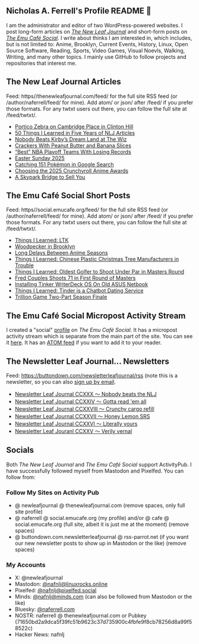 ## Nicholas A. Ferrell's Profile README 👋

I am the administrator and editor of two WordPress-powered websites. I post long-form articles on [*The New Leaf Journal*](https://thenewleafjournal.com/) and short-form posts on [*The Emu Café Social*](https://social.emucafe.org/). I write about thinks I am interested in, which includes, but is not limited to: Anime, Brooklyn, Current Events, History, Linux, Open Source Software, Reading, Sports, Video Games, Visual Noevls, Walking, Writing, and many other topics. I mainly use GitHub to follow projects and repositories that interest me.

## The New Leaf Journal Articles

Feed: https//thenewleafjournal.com/feed/ for the full site RSS feed (or /author/naferrell/feed/ for mine). Add atom/ or json/ after /feed/ if you prefer those formats. For any twtxt users out there, you can follow the full site at /feed/twtxt/.

<!-- BLOG-POST-LIST:START -->
- [Portico Zebra on Cambridge Place in Clinton Hill](https://thenewleafjournal.com/portico-zebra-on-cambridge-place-in-clinton-hill/)
- [50 Things I Learned in Five Years of NLJ Articles](https://thenewleafjournal.com/50-things-i-learned-in-five-years-of-nlj-articles/)
- [Nobody Beats Kirby’s Dream Land at The Wiz](https://thenewleafjournal.com/nobody-beats-kirbys-dream-land-at-the-wiz/)
- [Crackers With Peanut Butter and Banana Slices](https://thenewleafjournal.com/crackers-with-peanut-butter-and-banana-slices/)
- [“Best” NBA Playoff Teams With Losing Records](https://thenewleafjournal.com/best-nba-playoff-teams-with-losing-records/)
- [Easter Sunday 2025](https://thenewleafjournal.com/easter-sunday-2025/)
- [Catching 151 Pokémon in Google Search](https://thenewleafjournal.com/catching-151-pokemon-in-google-search-04-17-25/)
- [Choosing the 2025 Crunchyroll Anime Awards](https://thenewleafjournal.com/choosing-the-2025-crunchyroll-anime-awards/)
- [A Skypark Bridge to Sell You](https://thenewleafjournal.com/a-skypark-bridge-to-sell-you/)
<!-- BLOG-POST-LIST:END -->

## The Emu Café Social Short Posts

Feed: https//social.emucafe.org/feed/ for the full site RSS feed (or /author/naferrell/feed/ for mine). Add atom/ or json/ after /feed/ if you prefer those formats. For any twtxt users out there, you can follow the full site at /feed/twtxt/.

<!-- ECS-POST-LIST:START -->
- [Things I Learned: LTK](https://social.emucafe.org/naferrell/learning-about-ltk-2025-04-28/)
- [Woodpecker in Brooklyn](https://social.emucafe.org/naferrell/woodpecker-in-brooklyn-04-22-2025/)
- [Long Delays Between Anime Seasons](https://social.emucafe.org/naferrell/anime-delay-between-seasons/)
- [Things I Learned: Chinese Plastic Christmas Tree Manufacturers in Trouble](https://social.emucafe.org/naferrell/chinese-christmas-tree-tariffs-2025-04-11/)
- [Things I Learned: Oldest Golfer to Shoot Under Par in Masters Round](https://social.emucafe.org/naferrell/2025-04-10-couples-watson-masters/)
- [Fred Couples Shoots 71 in First Round of Masters](https://social.emucafe.org/naferrell/2025-04-10-couples-masters-71/)
- [Installing Tinker WriterDeck OS On Old ASUS Netbook](https://social.emucafe.org/naferrell/04-07-2025-tinker-writerdeck/)
- [Things I Learned: Tinder is a Chatbot Dating Service](https://social.emucafe.org/naferrell/tinder-chatbot-dates-03-07-25/)
- [Trillion Game Two-Part Season Finale](https://social.emucafe.org/naferrell/looking-forward-to-trillion-game-finale/)
<!-- ECS-POST-LIST:END -->

## The Emu Café Social Micropost Activity Stream

I created a "social" [profile](https://social.emucafe.org/patrons/naferrell/profile/) on *The Emu Café Social*. It has a micropost activity stream which is separate from the main part of the site. You can see it [here](https://social.emucafe.org/patrons/naferrell/). It has an [ATOM feed](https://social.emucafe.org/patrons/naferrell/activity/feed/atom/) if you want to add it to your reader.

## The Newsletter Leaf Journal... Newsletters

Feed: https://buttondown.com/newsletterleafjournal/rss (note this is a newsletter, so you can also [sign up by email](https://buttondown.com/newsletterleafjournal#subscribe-form).

<!-- NLLJ-POST-LIST:START -->
- [Newsletter Leaf Journal CCXXX 〜 Nobody beats the NLJ](https://buttondown.com/newsletterleafjournal/archive/230/)
- [Newsletter Leaf Journal CCXXIV 〜 Gotta read &#39;em all](https://buttondown.com/newsletterleafjournal/archive/229/)
- [Newsletter Leaf Journal CCXXVIII 〜 Crunchy cargo refill](https://buttondown.com/newsletterleafjournal/archive/228/)
- [Newsletter Leaf Journal CCXXVII 〜 Honey Lemon SRS](https://buttondown.com/newsletterleafjournal/archive/227/)
- [Newsletter Leaf Journal CCXXVI 〜 Literally yours](https://buttondown.com/newsletterleafjournal/archive/226/)
- [Newsletter Leaf Jouranl CCXXV 〜 Verily vernal](https://buttondown.com/newsletterleafjournal/archive/225/)
<!-- NLLJ-POST-LIST:END -->

## Socials

Both *The New Leaf Journal* and *The Emu Café Social* support ActivityPub. I have successfully followed myself from Mastodon and Pixelfed. You can follow from:

### Follow My Sites on Activity Pub

* @ newleafjournal @ thenewleafjournal.com (remove spaces, only full site profile)
* @ naferrell @ social.emucafe.org (my profile) and/or @ cafe @ social.emucafe.org (full site, albeit it is just me at the moment) (remove spaces)
* @ buttondown.com.newsletterleafjournal @ rss-parrot.net (if you want our new newsletter posts to show up in Mastodon or the like) (remove spaces)

### My Accounts

* X: @newleafjournal
* Mastodon: [@nafnlj@linuxrocks.online](https://linuxrocks.online/@nafnlj)
* Pixelfed: [@nafnlj@pixelfed.social](https://pixelfed.social/nafnlj)
* Minds: [@nafnlj@minds.com](https://www.minds.com/nafnlj/) (can also be followed from Mastodon or the like)
* Bluesky: [@naferrell.com](https://bsky.app/profile/naferrell.com)
* NOSTR: naferrell @ thenewleafjournal.com or Pubkey (71650bd2a9dca5f39fc51b9623c37d735900c4fbfe9f8cb78256d8a99f58522c)
* Hacker News: nafnlj 



<!--
**nafnlj/nafnlj** is a ✨ _special_ ✨ repository because its `README.md` (this file) appears on your GitHub profile.

Here are some ideas to get you started:

- 🔭 I’m currently working on ...
- 🌱 I’m currently learning ...
- 👯 I’m looking to collaborate on ...
- 🤔 I’m looking for help with ...
- 💬 Ask me about ...
- 📫 How to reach me: ...
- 😄 Pronouns: ...
- ⚡ Fun fact: ...
-->
